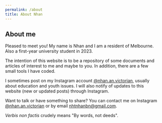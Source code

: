 ```yaml
---
permalink: /about
title: About Nhan
---
```


## About me

Pleased to meet you!
My name is Nhan and I am a resident of Melbourne.
Also a first-year university student in 2023.

The intention of this website is to be a repository of some documents and articles of interest to me and maybe to you. In addition, there are a few small tools I have coded.

I sometimes post on my Instagram account [@nhan.an.victorian](https://instagram.com/nhan.an.victorian),
usually about education and youth issues. I will also notify of updates to this website (new or updated posts) through Instagram.

Want to talk or have something to share?
You can contact me on Instagram [@nhan.an.victorian](https://instagram.com/nhan.an.victorian)
or by email [nhtnhanbn@gmail.com](mailto:nhtnhanbn@gmail.com).

*Verbis non factis* crudely means "By words, not deeds".
